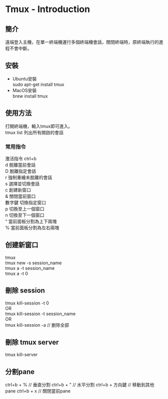 # Tmux - Introduction  
## 簡介
遠端登入主機，在單一終端機運行多個終端機會話，關閉終端時，原終端執行的進程不會中斷。
## 安裝
- Ubuntu安裝  
sudo apt-get install tmux
- MacOS安裝  
brew install tmux  
## 使用方法  
打開終端機，輸入tmux即可進入。  
tmux list 列出所有開啟的會話  
### 常用指令
激活指令 ctrl+b  
d 脫離當前會話  
D 脫離指定會話  
r 強制重繪未脫離的會話  
s 選擇並切換會話  
c 創建新窗口  
& 關閉當前窗口  
數字鍵 切換指定窗口  
p 切換至上一個窗口  
n 切換至下一個窗口  
“ 當前面板分割為上下兩塊  
% 當前面板分割為左右兩塊  

## 创建新窗口
tmux  
tmux new -s session_name  
tmux a -t session_name  
tmux a -t 0  
## 刪除 session
tmux kill-session -t 0  
OR  
tmux kill-session -t session_name  
OR  
tmux kill-session -a // 删除全部  
## 刪除 tmux server
tmux kill-server
## 分割pane
ctrl+b + % // 垂直分割
ctrl+b + " // 水平分割
ctrl+b + 方向鍵 // 移動到其他pane
ctrl+b + x // 關閉當前pane